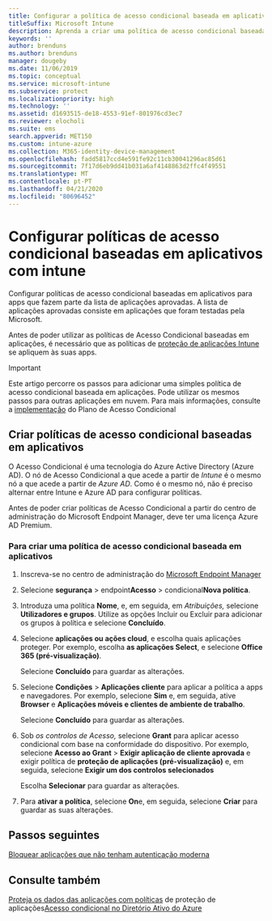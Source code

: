 ```yaml
---
title: Configurar a política de acesso condicional baseada em aplicativos com o Intune
titleSuffix: Microsoft Intune
description: Aprenda a criar uma política de acesso condicional baseada em aplicativos com o Intune.
keywords: ''
author: brenduns
ms.author: brenduns
manager: dougeby
ms.date: 11/06/2019
ms.topic: conceptual
ms.service: microsoft-intune
ms.subservice: protect
ms.localizationpriority: high
ms.technology: ''
ms.assetid: d1693515-de18-4553-91ef-801976cd3ec7
ms.reviewer: elocholi
ms.suite: ems
search.appverid: MET150
ms.custom: intune-azure
ms.collection: M365-identity-device-management
ms.openlocfilehash: fadd5817ccd4e591fe92c11cb30041296ac85d61
ms.sourcegitcommit: 7f17d6eb9dd41b031a6af4148863d2ffc4f49551
ms.translationtype: MT
ms.contentlocale: pt-PT
ms.lasthandoff: 04/21/2020
ms.locfileid: "80696452"
---
```

# <a name="set-up-app-based-conditional-access-policies-with-intune"></a>Configurar políticas de acesso condicional baseadas em aplicativos com intune

Configurar políticas de acesso condicional baseadas em aplicativos para apps que fazem parte da lista de aplicações aprovadas. A lista de aplicações aprovadas consiste em aplicações que foram testadas pela Microsoft.

Antes de poder utilizar as políticas de Acesso Condicional baseadas em aplicações, é necessário que as políticas de [proteção de aplicações Intune](../apps/app-protection-policies.md) se apliquem às suas apps.

> [!IMPORTANT]
> Este artigo percorre os passos para adicionar uma simples política de acesso condicional baseada em aplicações. Pode utilizar os mesmos passos para outras aplicações em nuvem. Para mais informações, consulte a [implementação](https://docs.microsoft.com/azure/active-directory/conditional-access/plan-conditional-access) do Plano de Acesso Condicional

## <a name="create-app-based-conditional-access-policies"></a>Criar políticas de acesso condicional baseadas em aplicativos

O Acesso Condicional é uma tecnologia do Azure Active Directory (Azure AD). O nó de Acesso Condicional a que acede a partir de *Intune* é o mesmo nó a que acede a partir de *Azure AD*. Como é o mesmo nó, não é preciso alternar entre Intune e Azure AD para configurar políticas.

Antes de poder criar políticas de Acesso Condicional a partir do centro de administração do Microsoft Endpoint Manager, deve ter uma licença Azure AD Premium.

### <a name="to-create-an-app-based-conditional-access-policy"></a>Para criar uma política de acesso condicional baseada em aplicativos

1. Inscreva-se no centro de administração do [Microsoft Endpoint Manager](https://go.microsoft.com/fwlink/?linkid=2109431)

2. Selecione **segurança** > endpoint**Acesso** > condicional**Nova política**.

3. Introduza uma política **Nome**, e, em seguida, em *Atribuições,* selecione **Utilizadores e grupos**. Utilize as opções Incluir ou Excluir para adicionar os grupos à política e selecione **Concluído**.

4. Selecione **aplicações ou ações cloud**, e escolha quais aplicações proteger. Por exemplo, escolha **as aplicações Select**, e selecione **Office 365 (pré-visualização)**.

   Selecione **Concluído** para guardar as alterações.

5. Selecione **Condições** > **Aplicações cliente** para aplicar a política a apps e navegadores. Por exemplo, selecione **Sim** e, em seguida, ative **Browser** e **Aplicações móveis e clientes de ambiente de trabalho**.

   Selecione **Concluído** para guardar as alterações.

6. Sob *os controlos de Acesso,* selecione **Grant** para aplicar acesso condicional com base na conformidade do dispositivo. Por exemplo, selecione **Acesso ao Grant** > **Exigir aplicação de cliente aprovada** e exigir política de **proteção de aplicações (pré-visualização)** e, em seguida, selecione **Exigir um dos controlos selecionados**

   Escolha **Selecionar** para guardar as alterações.

7. Para **ativar a política**, selecione **On**e, em seguida, selecione **Criar** para guardar as suas alterações.





## <a name="next-steps"></a>Passos seguintes
[Bloquear aplicações que não tenham autenticação moderna](app-modern-authentication-block.md)

## <a name="see-also"></a>Consulte também

[Proteja os dados das aplicações com políticas](../apps/app-protection-policies.md)
de proteção de aplicações[Acesso condicional no Diretório Ativo do Azure](https://docs.microsoft.com/azure/active-directory/active-directory-conditional-access)
